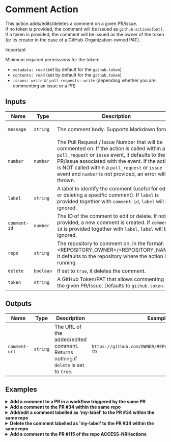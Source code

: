 # Comment Action

This action adds/edits/deletes a comment on a given PR/issue.<br>
If no token is provided, the comment will be issued as  `github-actions[bot]`.<br>
If a token is provided, the comment will be issued as the owner of the token (or its creator in the case of a GitHub-Organization-owned PAT).

> [!IMPORTANT]
> Minimum required permissions for the token:
> - `metadata: read` (set by default for the `github.token`)
> - `contents: read` (set by default for the `github.token`)
> - `issues: write` or `pull-requests: write` (depending whether you are commenting an issue or a PR)

## Inputs

| Name | Type | Description | Required | Default | Example |
| ---- | ---- | ----------- | -------- | ------- | ------- |
| `message` | `string` | The comment body. Supports Markdown format. | `true` | N/A | `Hello this is a comment from PR 20` |
| `number` | `number` | The Pull Request / Issue Number that will be commented on. If the action is called within a `pull_request` or `issue` event, it defaults to the PR/Issue associated with the event. If the action is NOT called within a `pull_request` or `issue` event and `number` is not provided, an error will be thrown. | `false` | N/A | `20` |
| `label` | `string` | A label to identify the comment (useful for editing or deleting a specific comment). If  `label` is provided together with `comment-id`, `label` will be ignored. | `false` | `default-label` | `my-new-label` |
| `comment-id` | `number` | The ID of the comment to edit or delete. If not provided, a new comment is created. If `comment-id` is provided together with `label`, `label` will be ignored. | `false` | N/A | `2650933115` |      
| `repo` | `string` | The repository to comment on, in the format: <REPOSITORY_OWNER>/<REPOSITORY_NAME>. It defaults to the repository where the action is running. | `false` | current repo | `ACCESS-NRI/actions` |
| `delete` | `boolean` | If set to `true`, it deletes the comment. | `false` | `false` | `true` |
| `token` | `string` | A GitHub Token/PAT that allows commenting on the given PR/Issue. Defaults to `github.token`. | `false` | `github.token` | `gha_pat_abcds...` |

## Outputs

| Name | Type | Description | Example |
| ---- | ---- | ----------- | ------- |
| `comment-url` | `string` | The URL of the added/edited comment. Returns nothing if `delete` is set to `true`. | `https://github.com/OWNER/REPO/pull/PR#issuecomment-ID` |

## Examples

<details>
<summary><b>Add a comment to a PR in a workflow triggered by the same PR</b></summary>

```yaml
# ...
on: pull-request
jobs:
  comment:
    runs-on: ubuntu-latest
    permissions:
      pull-requests: write
    steps:
    - uses: access-nri/actions/.github/actions/pr-comment@main
      with:
        message: |
          Wow, a comment on PR `${{ github.event.pull_request.number }}`!
          With multilines!
```
</details>

<details>
<summary><b>Add a comment to the PR #34 within the same repo</b></summary>

```yaml
# ...
jobs:
  comment:
    runs-on: ubuntu-latest
    permissions:
      pull-requests: write
    steps:
    - uses: access-nri/actions/.github/actions/pr-comment@main
      with:
        number: 34
        message: |
          Wow, a comment on PR #34!
          With multilines!
```
</details>

<details>
<summary><b>Add/edit a comment labelled as 'my-label' to the PR #34 within the same repo</b></summary>

```yaml
# ...
jobs:
  comment:
    runs-on: ubuntu-latest
    permissions:
      pull-requests: write
    steps:
    - uses: access-nri/actions/.github/actions/pr-comment@main
      with:
        number: 34
        label: my-label
        message: |
          Wow, a comment on PR #34!
          This has the hidden label: 'my-label'.
```
<b>IMPORTANT</b><br>
If a comment with the provided label is already present, that comment is edited. Otherwise, a new comment with the provided label is added.

</details>


<details>
<summary><b>Delete the comment labelled as 'my-label' to the PR #34 within the same repo</b></summary>

```yaml
# ...
jobs:
  comment:
    runs-on: ubuntu-latest
    permissions:
      pull-requests: write
    steps:
    - uses: access-nri/actions/.github/actions/pr-comment@main
      with:
        number: 34
        label: my-label
        delete: true
```

</details>

<details>
<summary><b>Add a comment to the PR #115 of the repo ACCESS-NRI/actions</b></summary>

```yaml
# ...
jobs:
  comment:
    runs-on: ubuntu-latest
    steps:
    - uses: access-nri/actions/.github/actions/pr-comment@main
      with:
        number: 115
        repo: ACCESS-NRI/actions
        token: ${{secrets.PR_WRITE_TOKEN}}
        message: |
          Wow, a comment on PR 115 of the ACCESS-NRI/actions repo!
```
<b>IMPORTANT</b><br>
The default `github.token` does not have access to other repos.<br>
To add/edit/delete a comment in a different repo, an external token needs to be provided. This could be, for example a [PAT](https://docs.github.com/en/authentication/keeping-your-account-and-data-secure/managing-your-personal-access-tokens).<br>
In the example above, the minimum token's permissions for the commented repo need to be:
<ul>
    <li><code>metadata: read</code></li>
    <li><code>contents: read</code></li>
    <li><code>pull-requests: write</code></li>
</ul>
</details>